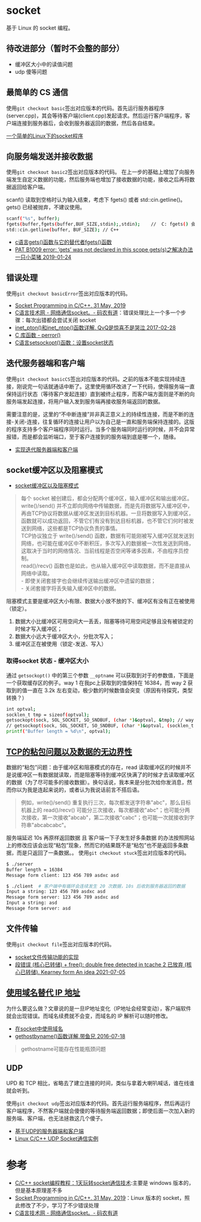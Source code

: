 # socket
基于 Linux 的 socket 编程。
## 待改进部分（暂时不会整的部分）
- 缓冲区大小中的读值问题
- udp 傻等问题

## 最简单的 CS 通信
使用`git checkout basic`签出对应版本的代码。首先运行服务器程序(server.cpp)，其会等待客户端(client.cpp)发起请求。然后运行客户端程序，客户端连接到服务器后，会收到服务器返回的数据，然后各自结束。

[一个简单的Linux下的socket程序](http://c.biancheng.net/cpp/html/3030.html)

## 向服务端发送并接收数据
使用`git checkout basic2`签出对应版本的代码。
在上一步的基础上增加了向服务端发生自定义数据的功能，然后服务端也增加了接收数据的功能，接收之后再将数据返回给客户端。

scanf() 读取到空格时认为输入结束，考虑下 fgets() 或者 std::cin.getline()。gets() 已经被抛弃，不建议使用。
```bash
scanf("%s", buffer);
fgets(buffer,fgets(buffer,BUF_SIZE,stdin);,stdin);    //  C: fgets() 会读取换行符'\n'，除非缓存区不够大
std::cin.getline(buffer, BUF_SIZE); // C++
```

- [c语言gets()函数与它的替代者fgets()函数](https://www.cnblogs.com/qingergege/p/5925811.html)
- [PAT B1009 error: ‘gets’ was not declared in this scope gets(s)之解决办法 一只小菜猪 2019-01-24](https://blog.csdn.net/qq_36525099/article/details/86631881)

## 错误处理
使用`git checkout basicError`签出对应版本的代码。
- [Socket Programming in C/C++. 31 May, 2019](https://www.geeksforgeeks.org/socket-programming-cc/)
- [C语言技术网 - 网络通信socket。- 码农有道](http://www.freecplus.net/0047ac4059b14d52bcc1d4df6ae8bb83.html)：错误处理比上一个多一个步骤：每次出错都会尝试关闭 socket
- [inet_pton()和inet_ntop()函数详解. QvQ是惊喜不是哭泣 2017-02-28](https://blog.csdn.net/zyy617532750/article/details/58595700)
- [C 库函数 - perror()](https://www.runoob.com/cprogramming/c-function-perror.html)
- [C语言setsockopt()函数：设置socket状态](http://c.biancheng.net/cpp/html/374.html)

## 迭代服务器端和客户端
使用`git checkout basicCS`签出对应版本的代码。之前的版本不能实现持续连接，刚说完一句话就通话中断了。这里使用循环改进了一下代码，使得服务端一直保持运行状态（等待客户发起连接）直到被终止程序，而客户端方面则是不断的向服务端发起连接，将用户输入发到服务端再接收服务端返回的数据。

需要注意的是，这里的“不中断连接”并非真正意义上的持续性连接，而是不断的连接-关闭-连接，往复循环的连接让用户以为自己是一直和服务端保持连接的。这版的程序支持多个客户端程序同时运行。当多个服务端同时运行的时候，并不会异常报错，而是都会监听端口，至于客户连接到的服务端到底是哪一个，随缘。

- [实现迭代服务器端和客户端](http://c.biancheng.net/cpp/html/3039.html)

## socket缓冲区以及阻塞模式

- [socket缓冲区以及阻塞模式](http://c.biancheng.net/cpp/html/3040.html)
>   每个 socket 被创建后，都会分配两个缓冲区，输入缓冲区和输出缓冲区。   
    write()/send() 并不立即向网络中传输数据，而是先将数据写入缓冲区中，再由TCP协议将数据从缓冲区发送到目标机器。一旦将数据写入到缓冲区，函数就可以成功返回，不管它们有没有到达目标机器，也不管它们何时被发送到网络，这些都是TCP协议负责的事情。  
    TCP协议独立于 write()/send() 函数，数据有可能刚被写入缓冲区就发送到网络，也可能在缓冲区中不断积压，多次写入的数据被一次性发送到网络，这取决于当时的网络情况、当前线程是否空闲等诸多因素，不由程序员控制。  
    read()/recv() 函数也是如此，也从输入缓冲区中读取数据，而不是直接从网络中读取。   
    - 即使关闭套接字也会继续传送输出缓冲区中遗留的数据；  
    - 关闭套接字将丢失输入缓冲区中的数据。

阻塞模式主要是缓冲区大小有限、数据大小放不放的下、缓冲区有没有正在被使用（锁定）。
1. 数据大小比缓冲区可用空间大一丢丢，阻塞等待可用空间足够且没有被锁定的时候才写入缓冲区；
2. 数据大小远大于缓冲区大小，分批次写入；
3. 缓冲区正在被使用（锁定-发送、写入）

### 取得socket 状态 - 缓冲区大小
通过 `getsockopt()` 中的第三个参数 `__optname` 可以获取到对于的参数值，下面是一个获取缓存区的例子。way 1 在我pc上获取到的值保持在 16384，而 way 2 获取到的值一直在 3.2k 左右变动，极少数的时候数值会突变（原因有待探究，类型转换？）

```bash
int optval;
socklen_t tmp = sizeof(optval);
getsockopt(sock, SOL_SOCKET, SO_SNDBUF, (char *)&optval, &tmp); // way 1
// getsockopt(sock, SOL_SOCKET, SO_SNDBUF, (char *)&optval, (socklen_t *)sizeof(optval));  // way 2
printf("Buffer length = %d\n", optval);
```

## [TCP的粘包问题以及数据的无边界性](http://c.biancheng.net/cpp/html/3041.html)
数据的“粘包”问题：由于缓冲区和阻塞模式的存在，read 读取缓冲区的时候并不是说缓冲区一有数据就读取，而是阻塞等待到缓冲区快满了的时候才去读取缓冲区的数据（为了尽可能多的接收数据）。换句话说，我本来是分批次给你发消息，然而你以为我是连起来说的，或者认为我说话前言不搭后语。
> 例如，write()/send() 重复执行三次，每次都发送字符串"abc"，那么目标机器上的 read()/recv() 可能分三次接收，每次都接收"abc"；也可能分两次接收，第一次接收"abcab"，第二次接收"cabc"；也可能一次就接收到字符串"abcabcabc"。

服务端延迟 10s 再原样返回数据 且 客户端一下子发生好多条数据 的办法按照网站上的修改应该会出现“粘包”现象，然而它的结果既不是“粘包”也不是返回多条数据，而是只返回了一条数据。。
使用`git checkout stuck`签出对应版本的代码。
```bash
$ ./server
Buffer length = 16384
Message form client: 123 456 789 asdxc asd

$ ./client  # 客户端中有循环会连续发生 20 次数据，10s 后收到服务器返回的数据
Input a string: 123 456 789 asdxc asd
Message form server: 123 456 789 asdxc asd
Input a string: asd
Message form server: asd
```

## 文件传输
使用`git checkout file`签出对应版本的代码。

- [socket文件传输功能的实现](http://c.biancheng.net/cpp/html/3045.html)
- [段错误 (核心已转储) + free(): double free detected in tcache 2 已放弃 (核心已转储). Kearney form An idea 2021-07-05](https://blog.csdn.net/weixin_43031092/article/details/118487981)

## [使用域名替代 IP 地址](./getIP.cpp)
为什么要这么做？文章说的是一旦IP地址变化（IP地址会经常变动），客户端软件就会出现错误。而域名续费就不会变，而域名的 IP 解析可以随时修改。

- [在socket中使用域名](http://c.biancheng.net/cpp/html/3048.html)
- [gethostbyname()函数详解.带鱼兄 2016-07-18](https://blog.csdn.net/daiyudong2020/article/details/51946080?ops_request_misc=%257B%2522request%255Fid%2522%253A%2522162546433016780261960009%2522%252C%2522scm%2522%253A%252220140713.130102334..%2522%257D&request_id=162546433016780261960009&biz_id=0)
> gethostname可能存在性能瓶颈问题

## UDP
UPD 和 TCP 相比，省略去了建立连接的时间，类似与拿着大喇叭喊话，谁在线谁就会听到。

使用`git checkout udp`签出对应版本的代码。首先运行服务端程序，然后再运行客户端程序，不然客户端就会傻傻的等待服务端返回数据；即使后面一次加入新的服务端、客户端，也无法拯救这几个傻子。

- [基于UDP的服务器端和客户端](http://c.biancheng.net/cpp/html/3052.html)
- [Linux C/C++ UDP Socket通信实例](https://www.cnblogs.com/zkfopen/p/9382705.html)

# 参考
- [C/C++ socket编程教程：1天玩转socket通信技术](http://c.biancheng.net/cpp/socket/):主要是 windows 版本的，但是基本原理差不多
- [Socket Programming in C/C++. 31 May, 2019](https://www.geeksforgeeks.org/socket-programming-cc/)：Linux 版本的 socket，照此修改了不少，学习了不少错误处理
- [C语言技术网 - 网络通信socket。- 码农有道](http://www.freecplus.net/0047ac4059b14d52bcc1d4df6ae8bb83.html)